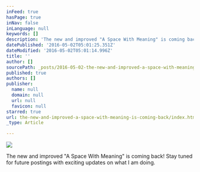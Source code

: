 ```yaml
---
inFeed: true
hasPage: true
inNav: false
inLanguage: null
keywords: []
description: 'The new and improved "A Space With Meaning" is coming back! Stay tuned for future postings with exciting updates on what I am doing.'
datePublished: '2016-05-02T05:01:25.351Z'
dateModified: '2016-05-02T05:01:14.996Z'
title: ''
author: []
sourcePath: _posts/2016-05-02-the-new-and-improved-a-space-with-meaning-is-coming-back.md
published: true
authors: []
publisher:
  name: null
  domain: null
  url: null
  favicon: null
starred: true
url: the-new-and-improved-a-space-with-meaning-is-coming-back/index.html
_type: Article

---
```

![](https://the-grid-user-content.s3-us-west-2.amazonaws.com/6e373d08-9be6-4984-b74c-6b09b4f7e62d.jpg)

The new and improved "A Space With Meaning" is coming back! Stay tuned for future postings with exciting updates on what I am doing.